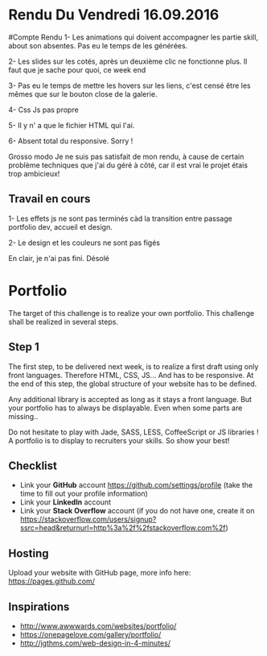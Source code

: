 #
# Rendu Du Vendredi 16.09.2016

#Compte Rendu
1- Les animations qui doivent accompagner les partie skill, about son absentes. Pas eu le temps de les générées.

2- Les slides sur les cotés, après un deuxième clic ne fonctionne plus. Il faut que je sache pour quoi, ce week end

3- Pas eu le temps de mettre les hovers sur les liens, c'est censé être les mêmes que sur le bouton close de la galerie.

4- Css Js pas propre

5- Il y n' a que le fichier HTML qui l'ai.

6- Absent total du responsive. Sorry !

Grosso modo Je ne suis pas satisfait de mon rendu, à cause de certain problème techniques que j'ai du géré à côté, car il est vrai le projet étais trop ambicieux!

## Travail en cours 

1- Les effets js ne sont pas terminés càd la transition entre passage portfolio dev, accueil et design.

2- Le design et les couleurs ne sont pas figés

En clair, je n'ai pas fini. Désolé

#
# Portfolio

The target of this challenge is to realize your own portfolio. 
This challenge shall be realized in several steps. 

## Step 1

The first step, to be delivered next week, is to realize a first draft using only front languages. Therefore HTML, CSS, JS... And has to be responsive. At the end of this step, the global structure of your website has to be defined.

Any additional library is accepted as long as it stays a front language. But your portfolio has to always be displayable. Even when some parts are missing.. 

Do not hesitate to play with Jade, SASS, LESS, CoffeeScript or JS libraries ! 
A portfolio is to display to recruiters your skills. So show your best!

## Checklist

* Link your **GitHub** account https://github.com/settings/profile (take the time to fill out your profile information)
* Link your **LinkedIn** account
* Link your **Stack Overflow** account (if you do not have one, create it on https://stackoverflow.com/users/signup?ssrc=head&returnurl=http%3a%2f%2fstackoverflow.com%2f)

## Hosting

Upload your website with GitHub page, more info here:
https://pages.github.com/

## Inspirations

* http://www.awwwards.com/websites/portfolio/
* https://onepagelove.com/gallery/portfolio/
* http://jgthms.com/web-design-in-4-minutes/
